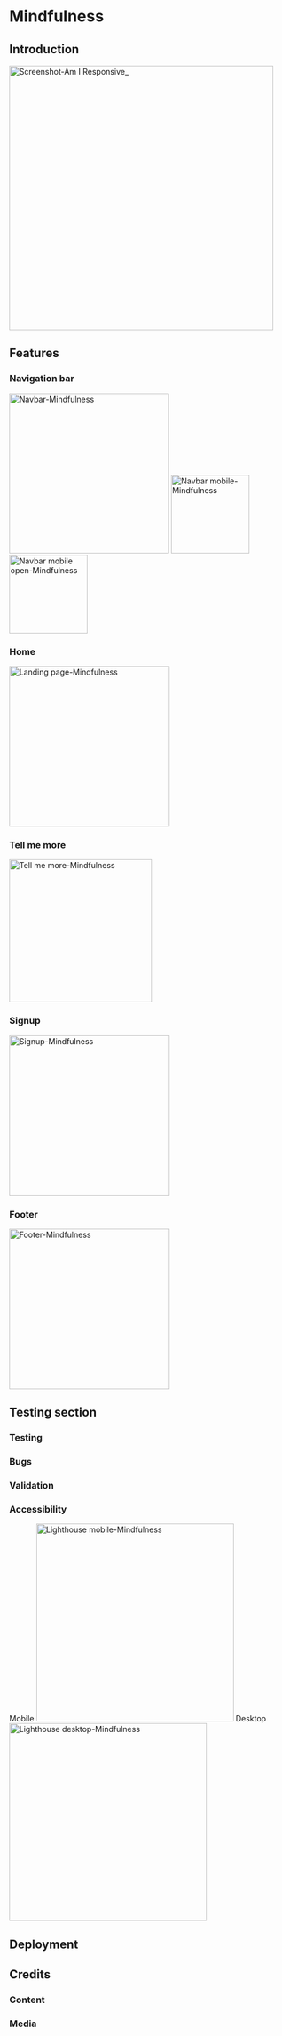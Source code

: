 # Mindfulness
## Introduction

<img width="476" alt="Screenshot-Am I Responsive_" src="https://github.com/InglisSofia/mindfulness/assets/143741255/0ede795e-07aa-4f18-9eda-ec6a45333156">

## Features
### Navigation bar
<img width="288" alt="Navbar-Mindfulness" src="https://github.com/InglisSofia/mindfulness/assets/143741255/582fb2f4-c170-4531-8947-17014414137f">

<img width="141" alt="Navbar mobile-Mindfulness" src="https://github.com/InglisSofia/mindfulness/assets/143741255/30ec646c-8a32-4a69-9321-67769e6c9ec9">

<img width="141" alt="Navbar mobile open-Mindfulness" src="https://github.com/InglisSofia/mindfulness/assets/143741255/b37b3b40-7b03-4a5b-b399-deff12a3b868">


### Home
<img width="289" alt="Landing page-Mindfulness" src="https://github.com/InglisSofia/mindfulness/assets/143741255/9aab00e9-5450-4380-aef8-28ca9f190502">


### Tell me more
<img width="257" alt="Tell me more-Mindfulness" src="https://github.com/InglisSofia/mindfulness/assets/143741255/f5a12642-e028-4927-92c2-a8b0bd3fbc6e">


### Signup
<img width="289" alt="Signup-Mindfulness" src="https://github.com/InglisSofia/mindfulness/assets/143741255/d9aed172-3033-4f13-8d70-56152f0a2638">


### Footer
<img width="289" alt="Footer-Mindfulness" src="https://github.com/InglisSofia/mindfulness/assets/143741255/7637dc9a-c353-4931-b972-2ec0835920ab">



## Testing section
### Testing
### Bugs
### Validation
### Accessibility
Mobile
<img width="356" alt="Lighthouse mobile-Mindfulness" src="https://github.com/InglisSofia/mindfulness/assets/143741255/a13a484e-25a7-4257-9923-ec64a269dd34">
Desktop
<img width="356" alt="Lighthouse desktop-Mindfulness" src="https://github.com/InglisSofia/mindfulness/assets/143741255/b693ac26-cc77-4304-8890-11abded27529">


## Deployment
## Credits
### Content
### Media
